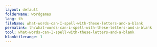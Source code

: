```yaml
---
layout: default
folderName: wordgames
lang: th
fileName: what-words-can-I-spell-with-these-letters-and-a-blank
permalink: th/what-words-can-i-spell-with-these-letters-and-a-blank
tool: what-words-can-I-spell-with-these-letters-and-a-blank
blanktilerange: 1
---     
```

